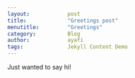 ```yaml
---
layout:            post
title:             "Greetings post"
menutitle:         "Greetings"
category:          Blog
author:            ayafi
tags:              Jekyll Content Demo
---
```


Just wanted to say hi!